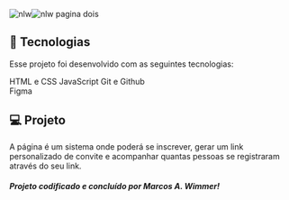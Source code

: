 ![nlw](https://github.com/user-attachments/assets/c9ff5d73-79c1-43aa-8cb0-c82c253e0526)![nlw pagina dois](https://github.com/user-attachments/assets/d4229773-c65d-4824-a9e2-927a44fbacaf)

## 🚀 Tecnologias
Esse projeto foi desenvolvido com as seguintes tecnologias:

HTML e CSS
JavaScript
Git e Github  
Figma  



## 💻 Projeto
A página é um sistema onde poderá se inscrever, gerar um link personalizado de convite e acompanhar quantas pessoas se registraram através do seu link.

    


##### Projeto codificado e concluído por Marcos A. Wimmer!
